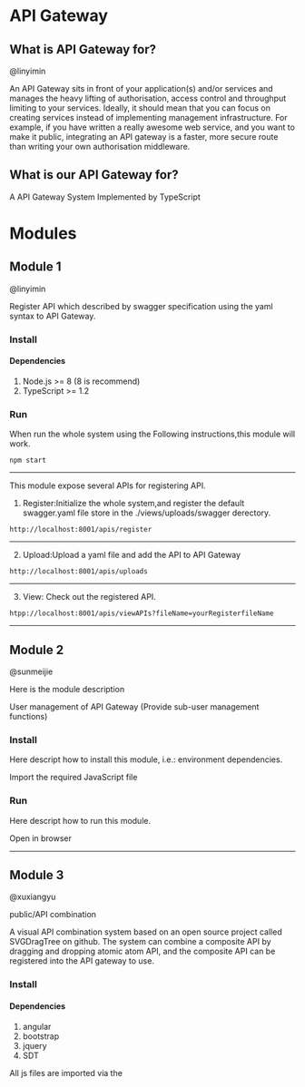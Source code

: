 # API Gateway
## What is API Gateway for?
@linyimin

An API Gateway sits in front of your application(s) and/or services and manages the heavy lifting of authorisation, access control and throughput limiting to your services. Ideally, it should mean that you can focus on creating services instead of implementing management infrastructure. For example, if you have written a really awesome web service, and you want to make it public, integrating an API gateway is a faster, more secure route than writing your own authorisation middleware.

## What is our API Gateway for?
A API Gateway System Implemented by TypeScript

# Modules

## Module 1

@linyimin

Register API which described by swagger specification using the yaml syntax to API Gateway.

### Install

#### Dependencies

1. Node.js >= 8 (8 is recommend)
2. TypeScript >= 1.2

### Run

When run the whole system using the Following instructions,this module will work.

```
npm start
```

------

This module expose several APIs for registering API.

1. Register:Initialize the whole system,and register the default swagger.yaml file store in the ./views/uploads/swagger derectory.

```
http://localhost:8001/apis/register
```
------

2. Upload:Upload a yaml file and add the API to API Gateway

```
http://localhost:8001/apis/uploads
```

------

3. View: Check out the registered API.

```
htpp://localhost:8001/apis/viewAPIs?fileName=yourRegisterfileName
```

------


## Module 2

@sunmeijie

Here is the module description

User management of API Gateway (Provide sub-user management functions)

### Install

Here descript how to install this module, i.e.: environment dependencies.

Import the required JavaScript file

### Run

Here descript how to run this module.

Open in browser

------


## Module 3

@xuxiangyu

public/API combination

A visual API combination system based on an open source project called SVGDragTree on github.
The system can combine a composite API by dragging and dropping atomic atom API, and the composite API can be registered into the API gateway to use.

### Install

#### Dependencies

1. angular
2. bootstrap
3. jquery
4. SDT

All js files are imported via the <script> tag：

```
<script src="framework/jquery.min.js" type="text/javascript"></script>
<script src="framework/bootstrap.min.js"></script>
<script src="framework/angular.js"></script>
<script src="framework/SDT.js" type="text/javascript" defer="defer" charset="utf-8"></script>
```

### Run

The system can be run by opening "index.html" directly in the browser.

All types of APIs are displayed on the left side of the system. By dragging and dropping the node onto the canvas, click on the node to see all the properties of the API in the property setting area on the right, and it can be set. We can set the API to be synchronized or asynchronous execution, the implementation of the conditions, and so on.  click Save, the atomic API is set to be completed.

After setting up all the atomic APIs, click "Register" to register the combined combination API into the API gateway and use it.

------

## Module 4 

@konghuihui 

API GateWay is a scalable, open source API Layer. API GateWay provides functionalities and services such as requests routing, authentication, Service monitoring, etc. 

### Managing APIs 

The page of Managing APIs include descriptions of the fields to which the API sets belong. Click on a field to view the classification information of all  API information and add, modify, and delete the specified APIs. 

### Install

  #### Dependencies

1. angular.js
2. bootstrap

------

Import the JavaScript file:  

```
 <script src="js/angular-1.3.0.js"></script> 
<script src="js/angular-animate.js"></script>
 <script src="js/angular-ui-router.js"></script> 
<script src="UIRoute3.js"></script> 
```

### Run 

Download UI-Router: 

```
 https://angular-ui.github.io/ 
```

You can now run your API GateWay by opening UIRoute3.html in your browser.

------


## Module 5

@WuChaoYu

According to different rules, the gateway forwards user requests

### Install

#### Dependencies

1. Node.js >= 8 (8 is recommended)
2. TypeScript >= 1.2

### Run

When run the whole system using the Following instructions,this module will work.

```
npm start
```

------
You can now visit :localhost:8002/?type=xxx,  xxx Indicates different request parameters。

------


## Module 6

@chenyuanxing

Performance monitoring.It is mainly to monitor the performance of the gateway system.

### Install

#### Dependencies

1. Node.js >= 8 (8 is recommended)
2. TypeScript >= 1.2

### Run

When run the whole system using the Following instructions,this module will work.

```
npm start
```
------
This module expose several APIs for Performance monitor.
1.Gateway monitoring data
```
http://localhost:8001/viewTopPerformance
```
2.Get all APIs' name that have been visited.
```
http://localhost:8001/viewSoursePerformanceKeys
```
3.Get monitoring info about the api.
```
http://localhost:8001/viewSoursePerformance?name= <APIname>
```
4.Get monitoring data about the user.
```
http://localhost:8001/viewUserPerformance?username= <username>
```
------

### A template of swagger file:

@linyimin

```
swagger: "2.0"
info:
  version: "0.0.1"
  # 指定需要注册API服务的公司标号
  x-appId: "001"
  # 服务实际提供服务的域名地址
  x-realhost: www.linyimin.club:10010
  # 发布者名称
  x-publisher: 林贻民
  # 指定项目名称
  title: A simple API Gateway
   
# API网关向外提供访问服务的域名地址
host: www.linyimin.club:8000
# 所有API相同的前缀 
basePath: /
schemes:
  - http
  - https
consumes:
  - application/json
produces:
  - application/json
# Description of API service
paths:
  /bookTo:
    # API对应的标识号
    x-ID: "001"
    # API的名称
    x-name: "airlineBookTo"
    get:
      description: 预订往航班机票
      deprecated: false
      tags:
        - "机票"
      parameters:
        - name: isBuy
          in: query
          description: 机票购买是否成功，true为成功，false为失败
          required: false
          type: boolean
      responses:
        "200":
          description: Success
          schema:
            # a pointer to a definition
            $ref: "#/definitions/ServiceResponse"
        # responses may fall through to errors
        default:
          description: Error
          schema:
            $ref: "#/definitions/ErrorResponse"
# complex objects have schema definitions
definitions:
  ServiceResponse:
    required:
      - message
    properties:
      message:
        type: string
  ErrorResponse:
    required:
      - message
    properties:
      message:
        type: string
```

